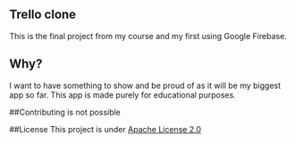 ## Trello clone
This is the final project from my course and my first using Google Firebase.

## Why?
I want to have something to show and be proud of as it will be my biggest app so far. This app is made purely for educational purposes.

##Contributing is not possible


##License
This project is under [Apache License 2.0](https://www.apache.org/licenses/LICENSE-2.0)
